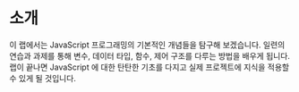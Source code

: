 # 소개

이 랩에서는 JavaScript 프로그래밍의 기본적인 개념들을 탐구해 보겠습니다. 일련의 연습과 과제를 통해 변수, 데이터 타입, 함수, 제어 구조를 다루는 방법을 배우게 됩니다. 랩이 끝나면 JavaScript 에 대한 탄탄한 기초를 다지고 실제 프로젝트에 지식을 적용할 수 있게 될 것입니다.
